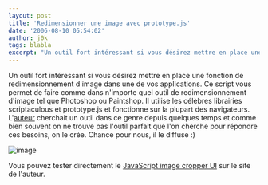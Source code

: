 ```yaml
---
layout: post
title: 'Redimensionner une image avec prototype.js'
date: '2006-08-10 05:54:02'
author: j0k
tags: blabla
excerpt: "Un outil fort intéressant si vous désirez mettre en place une fonction de redimensionnement d'image dans une de vos applications.     \nCe script vous permet de faire comme dans n'importe quel outil de redimensionnement d'image tel que Photoshop ou Paintshop.    Il utilise les célèbres librairies scriptaculous et prototype.js et fonctionne sur la plupart      …"
---
```


Un outil fort intéressant si vous désirez mettre en place une fonction de redimensionnement d'image dans une de vos applications.
Ce script vous permet de faire comme dans n'importe quel outil de redimensionnement d'image tel que Photoshop ou Paintshop.    Il utilise les célèbres librairies scriptaculous et prototype.js et fonctionne sur la plupart des navigateurs.   L'[auteur](http://www.defusion.org.uk/code/javascript-image-cropper-ui-using-prototype-scriptaculous/) cherchait un outil dans ce genre depuis quelques temps et comme bien souvent on ne trouve pas l'outil parfait que l'on cherche pour répondre ces besoins, on le crée. Chance pour nous, il le diffuse :)

 ![image](http://img83.imageshack.us/img83/7607/jscropperol3.jpg)

Vous pouvez tester directement le [JavaScript image cropper UI](http://www.defusion.org.uk/demos/060519/cropper.php) sur le site de l'auteur.
